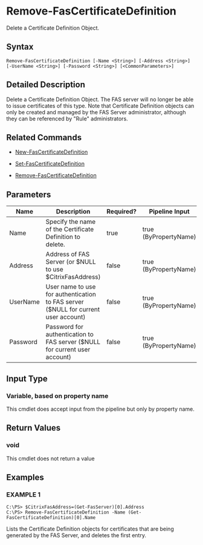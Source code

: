 # Remove-FasCertificateDefinition

Delete a Certificate Definition Object.

## Syntax

`Remove-FasCertificateDefinition [-Name <String>] [-Address <String>] [-UserName <String>] [-Password <String>] [<CommonParameters>]`

## Detailed Description

Delete a Certificate Definition Object. The FAS server will no longer be able to issue certificates of this type. Note that Certificate Definition objects can only be created and managed by the FAS Server administrator, although they can be referenced by "Rule" administrators.

## Related Commands

-  [New-FasCertificateDefinition](New-FasCertificateDefinition.md)

-  [Set-FasCertificateDefinition](Set-FasCertificateDefinition.md)

-  [Remove-FasCertificateDefinition](Remove-FasCertificateDefinition.md)

## Parameters

| Name     | Description                                                                         | Required? | Pipeline Input        | Default Value      |
|----------|-------------------------------------------------------------------------------------|-----------|-----------------------|--------------------|
| Name     | Specify the name of the Certificate Definition to delete.                           | true      | true (ByPropertyName) | (default           |
| Address  | Address of FAS Server (or \$NULL to use \$CitrixFasAddress)                         | false     | true (ByPropertyName) | \$CitrixFasAddress |
| UserName | User name to use for authentication to FAS server (\$NULL for current user account) | false     | true (ByPropertyName) | \$NULL             |
| Password | Password for authentication to FAS server (\$NULL for current user account)         | false     | true (ByPropertyName) | \$NULL             |

## Input Type

### Variable, based on property name

This cmdlet does accept input from the pipeline but only by property name.

## Return Values

### void

This cmdlet does not return a value

## Examples

### EXAMPLE 1

    C:\PS> $CitrixFasAddress=(Get-FasServer)[0].Address
    C:\PS> Remove-FasCertificateDefinition -Name (Get-FasCertificateDefinition)[0].Name

Lists the Certificate Definition objects for certificates that are being generated by the FAS Server, and deletes the first entry.
